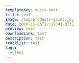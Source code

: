 ```yaml
---
templateKey: music-post
title: test
image: /img/products-grid2.jpg
date: 2018-11-05T17:17:41.013Z
preview: test
downloadLink: test
description: test
tracklist: test
tags:
  - test
---
```


